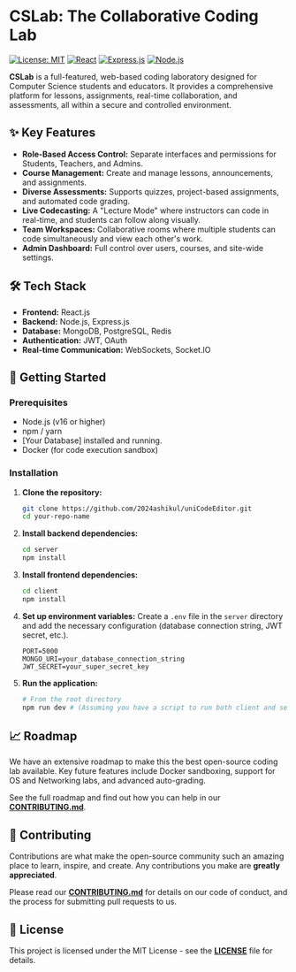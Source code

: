 # CSLab: The Collaborative Coding Lab

<!-- Add badges here -->
[![License: MIT](https://img.shields.io/badge/License-MIT-yellow.svg)](https://opensource.org/licenses/MIT)
[![React](https://img.shields.io/badge/React-20232A?style=for-the-badge&logo=react&logoColor=61DAFB)](https://reactjs.org/)
[![Express.js](https://img.shields.io/badge/Express.js-000000?style=for-the-badge&logo=express&logoColor=white)](https://expressjs.com/)
[![Node.js](https://img.shields.io/badge/Node.js-339933?style=for-the-badge&logo=nodedotjs&logoColor=white)](https://nodejs.org/)

**CSLab** is a full-featured, web-based coding laboratory designed for Computer Science students and educators. It provides a comprehensive platform for lessons, assignments, real-time collaboration, and assessments, all within a secure and controlled environment.

## ✨ Key Features

* **Role-Based Access Control:** Separate interfaces and permissions for Students, Teachers, and Admins.
* **Course Management:** Create and manage lessons, announcements, and assignments.
* **Diverse Assessments:** Supports quizzes, project-based assignments, and automated code grading.
* **Live Codecasting:** A "Lecture Mode" where instructors can code in real-time, and students can follow along visually.
* **Team Workspaces:** Collaborative rooms where multiple students can code simultaneously and view each other's work.
* **Admin Dashboard:** Full control over users, courses, and site-wide settings.

## 🛠️ Tech Stack

* **Frontend:** React.js
* **Backend:** Node.js, Express.js
* **Database:**  MongoDB, PostgreSQL, Redis
* **Authentication:**  JWT, OAuth
* **Real-time Communication:**  WebSockets, Socket.IO

## 🚀 Getting Started

### Prerequisites

* Node.js (v16 or higher)
* npm / yarn
* [Your Database] installed and running.
* Docker (for code execution sandbox)

### Installation

1.  **Clone the repository:**
    ```sh
    git clone https://github.com/2024ashikul/uniCodeEditor.git
    cd your-repo-name
    ```

2.  **Install backend dependencies:**
    ```sh
    cd server
    npm install
    ```

3.  **Install frontend dependencies:**
    ```sh
    cd client
    npm install
    ```

4.  **Set up environment variables:**
    Create a `.env` file in the `server` directory and add the necessary configuration (database connection string, JWT secret, etc.).
    ```
    PORT=5000
    MONGO_URI=your_database_connection_string
    JWT_SECRET=your_super_secret_key
    ```

5.  **Run the application:**
    ```sh
    # From the root directory
    npm run dev # (Assuming you have a script to run both client and server concurrently)
    ```

## 📈 Roadmap

We have an extensive roadmap to make this the best open-source coding lab available. Key future features include Docker sandboxing, support for OS and Networking labs, and advanced auto-grading.

See the full roadmap and find out how you can help in our [**CONTRIBUTING.md**](CONTRIBUTING.md).

## 🤝 Contributing

Contributions are what make the open-source community such an amazing place to learn, inspire, and create. Any contributions you make are **greatly appreciated**.

Please read our [**CONTRIBUTING.md**](CONTRIBUTING.md) for details on our code of conduct, and the process for submitting pull requests to us.

## 📄 License

This project is licensed under the MIT License - see the [**LICENSE**](LICENSE) file for details.

